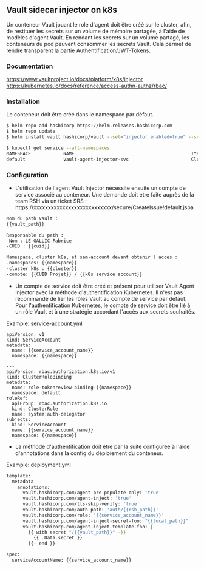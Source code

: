 ## Vault sidecar injector on k8s
Un conteneur Vault jouant le role d'agent doit être créé sur le cluster, afin, de restituer les secrets sur un volume de mémoire partagée, à l'aide de modèles d'agent Vault. En rendant les secrets sur un volume partagé, les conteneurs du pod peuvent consommer les secrets Vault. Cela permet de rendre transparent la partie Authentification/JWT-Tokens.

### Documentation
https://www.vaultproject.io/docs/platform/k8s/injector \
https://kubernetes.io/docs/reference/access-authn-authz/rbac/

### Installation
Le conteneur doit être créé dans le namespace par défaut.
```bash
$ helm repo add hashicorp https://helm.releases.hashicorp.com
$ helm repo update
$ helm install vault hashicorp/vault --set="injector.enabled=true" --set="server.enabled=false" --set "injector.externalVaultAddr=https://{{url}}:8200"

$ kubectl get service --all-namespaces 
NAMESPACE            NAME                                           TYPE           CLUSTER-IP      EXTERNAL-IP    PORT(S)                      AGE
default              vault-agent-injector-svc                       ClusterIP      xxxxxxxxxxxxx   <none>         443/TCP                      
```

### Configuration
- L'utilisation de l'agent Vault Injector nécessite ensuite un compte de service associé au conteneur.
Une demande doit etre faite auprès de la team RSH via un ticket SRS : https://xxxxxxxxxxxxxxxxxxxxxxxxxxx/secure/CreateIssue!default.jspa

```bash
Nom du path Vault :
{{vault_path}}

Responsable du path :
-Nom : LE GALLIC Fabrice
-CUID : {{cuid}}

Namespace, cluster k8s, et sam-account devant obtenir l accès :
-namespaces: {{namespace}}
-cluster k8s : {{cluster}}
-compte: {{CUID Projet}} / {{k8s service account}}
```

- Un compte de service doit être créé et présent pour utiliser Vault Agent Injector avec la méthode d'authentification Kubernetes. Il n'est pas recommandé de lier les rôles Vault au compte de service par défaut.
Pour l'authentification Kubernetes, le compte de service doit être lié à un rôle Vault et à une stratégie accordant l'accès aux secrets souhaités. 

Example: service-account.yml
```
apiVersion: v1
kind: ServiceAccount
metadata:
  name: {{service_account_name}}
  namespace: {{namespace}}

---
apiVersion: rbac.authorization.k8s.io/v1
kind: ClusterRoleBinding
metadata:
  name: role-tokenreview-binding-{{namespace}}
  namespace: default
roleRef:
  apiGroup: rbac.authorization.k8s.io
  kind: ClusterRole
  name: system:auth-delegator
subjects:
- kind: ServiceAccount
  name: {{service_account_name}}
  namespace: {{namespace}}
```

- La méthode d'authentification doit être par la suite configurée à l'aide d'annotations dans la config du déploiement du conteneur.

Example: deployment.yml
```bash
template:
  metadata
    annotations:
      vault.hashicorp.com/agent-pre-populate-only: 'true'
      vault.hashicorp.com/agent-inject: 'true'
      vault.hashicorp.com/tls-skip-verify: 'true'
      vault.hashicorp.com/auth-path: 'auth/{{rsh_path}}'
      vault.hashicorp.com/role: '{{service_account_name}}'
      vault.hashicorp.com/agent-inject-secret-foo: "{{local_path}}"
      vault.hashicorp.com/agent-inject-template-foo: |
        {{ with secret "/{{vault_path}}" -}}
          {{ .Data.secret }}
        {{- end }}

spec:
  serviceAccountName: {{service_account_name}}
```
